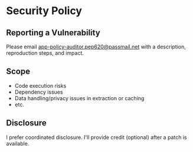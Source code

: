 # Security Policy

## Reporting a Vulnerability

Please email app-policy-auditor.pep620@passmail.net with a description, reproduction steps, and impact.

## Scope

- Code execution risks
- Dependency issues
- Data handling/privacy issues in extraction or caching
- etc.

## Disclosure

I prefer coordinated disclosure. I'll provide credit (optional) after a patch is available.
